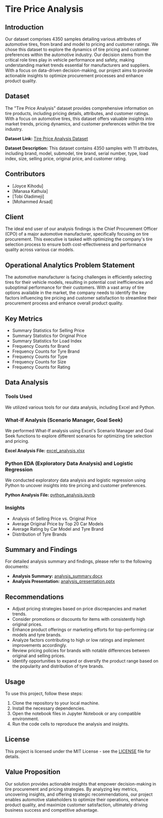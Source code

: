 # Tire Price Analysis

## Introduction

Our dataset comprises 4350 samples detailing various attributes of automotive tires, from brand and model to pricing and customer ratings. We chose this dataset to explore the dynamics of tire pricing and customer preferences within the automotive industry. Our decision stems from the critical role tires play in vehicle performance and safety, making understanding market trends essential for manufacturers and suppliers. With a focus on data-driven decision-making, our project aims to provide actionable insights to optimize procurement processes and enhance product quality.

## Dataset

The "Tire Price Analysis" dataset provides comprehensive information on tire products, including pricing details, attributes, and customer ratings. With a focus on automotive tires, this dataset offers valuable insights into market trends, pricing dynamics, and customer preferences within the tire industry.

**Dataset Link:** [Tire Price Analysis Dataset](https://www.kaggle.com/datasets/devsubhash/car-tyres-dataset/data)

**Dataset Description:** This dataset contains 4350 samples with 11 attributes, including brand, model, submodel, tire brand, serial number, type, load index, size, selling price, original price, and customer rating.

## Contributors

- [Joyce Kihodu]
- [Manasa Kathula]
- [Tobi Oladimeji]
- [Mohammed Arsad]

## Client

The ideal end user of our analysis findings is the Chief Procurement Officer (CPO) of a major automotive manufacturer, specifically focusing on tire procurement. This executive is tasked with optimizing the company's tire selection process to ensure both cost-effectiveness and performance quality across various car models.

## Operational Analytics Problem Statement

The automotive manufacturer is facing challenges in efficiently selecting tires for their vehicle models, resulting in potential cost inefficiencies and suboptimal performance for their customers. With a vast array of tire options available in the market, the company needs to identify the key factors influencing tire pricing and customer satisfaction to streamline their procurement process and enhance overall product quality.

## Key Metrics

- Summary Statistics for Selling Price
- Summary Statistics for Original Price
- Summary Statistics for Load Index
- Frequency Counts for Brand
- Frequency Counts for Tyre Brand
- Frequency Counts for Type
- Frequency Counts for Size
- Frequency Counts for Rating

## Data Analysis

### Tools Used
We utilized various tools for our data analysis, including Excel and Python.

### What-If Analysis (Scenario Manager, Goal Seek)
We performed What-If analysis using Excel's Scenario Manager and Goal Seek functions to explore different scenarios for optimizing tire selection and pricing.

**Excel Analysis File:** [excel_analysis.xlsx](excel_analysis.xlsx)

### Python EDA (Exploratory Data Analysis) and Logistic Regression
We conducted exploratory data analysis and logistic regression using Python to uncover insights into tire pricing and customer preferences.

**Python Analysis File:** [python_analysis.ipynb](python_analysis.ipynb)

### Insights
- Analysis of Selling Price vs. Original Price
- Average Original Price by Top 20 Car Models
- Average Rating by Car Model and Tyre Brand
- Distribution of Tyre Brands

## Summary and Findings

For detailed analysis summary and findings, please refer to the following documents:

- **Analysis Summary:** [analysis_summary.docx](analysis_summary.docx)
- **Analysis Presentation:** [analysis_presentation.pptx](analysis_presentation.pptx)

## Recommendations
- Adjust pricing strategies based on price discrepancies and market trends.
- Consider promotions or discounts for items with consistently high original prices.
- Enhance product offerings or marketing efforts for top-performing car models and tyre brands.
- Analyze factors contributing to high or low ratings and implement improvements accordingly.
- Review pricing policies for brands with notable differences between original and selling prices.
- Identify opportunities to expand or diversify the product range based on the popularity and distribution of tyre brands.

## Usage

To use this project, follow these steps:

1. Clone the repository to your local machine.
2. Install the necessary dependencies.
3. Open the notebook files in Jupyter Notebook or any compatible environment.
4. Run the code cells to reproduce the analysis and insights.

## License

This project is licensed under the MIT License - see the [LICENSE](LICENSE) file for details.

## Value Proposition

Our solution provides actionable insights that empower decision-making in tire procurement and pricing strategies. By analyzing key metrics, uncovering insights, and offering strategic recommendations, our project enables automotive stakeholders to optimize their operations, enhance product quality, and maximize customer satisfaction, ultimately driving business success and competitive advantage.
